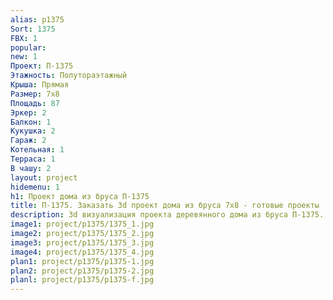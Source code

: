 ```yaml
---
alias: p1375
Sort: 1375
FBX: 1
popular: 
new: 1
Проект: П-1375
Этажность: Полутораэтажный
Крыша: Прямая
Размер: 7х8
Площадь: 87
Эркер: 2
Балкон: 1
Кукушка: 2
Гараж: 2
Котельная: 1
Терраса: 1
В чашу: 2
layout: project
hidemenu: 1
h1: Проект дома из бруса П-1375
title: П-1375. Заказать 3d проект дома из бруса 7х8 - готовые проекты
description: 3d визуализация проекта деревянного дома из бруса П-1375. Площадь 87 м2, размер 7х8. Вы можете внести любые изменения в проект.
image1: project/p1375/1375_1.jpg
image2: project/p1375/1375_2.jpg
image3: project/p1375/1375_3.jpg
image4: project/p1375/1375_4.jpg
plan1: project/p1375/p1375-1.jpg
plan2: project/p1375/p1375-2.jpg
planl: project/p1375/p1375-f.jpg
---
```

